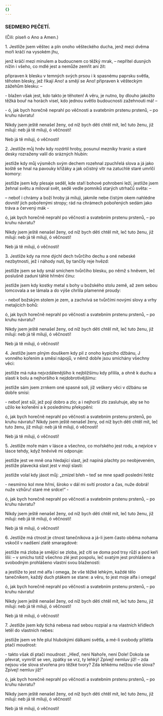 ```yaml
---
{}
---
```


### SEDMERO PEČETÍ. 

(Čili: píseň o Ano a Amen.)

  

1\. Jestliže jsem věštec a pln onoho věšteckého ducha, jenž mezi dvěma moři kráčí na vysokém jhu,

jenž kráčí mezi minulem a budoucnem co těžký mrak, – nepřítel dusných nížin i všeho, co mdlé jest a nemůže zemřít ani žít:

připraven k blesku v temných svých prsou i k spasnému paprsku světla, těhoten blesky, jež říkají Ano! a smějí se Ano! připraven k věšteckým zážehům blesku: –

\- blažen však jest, kdo takto je těhoten! A věru, je nutno, by dlouho jakožto těžká bouř na horách visel, kdo jednou světlo budoucnosti zažehnouti má! –

\- ó, jak bych horečně neprahl po věčnosti a svatebním prstenu prstenů, – po kruhu návratu!

Nikdy jsem ještě nenašel ženy, od níž bych děti chtěl mít, leč tuto ženu, již miluji: neb já tě miluji, ó věčnosti!

Neb já tě miluji, ó věčnosti!

  

2\. Jestliže můj hněv kdy rozdrtil hroby, posunul mezníky hranic a staré desky rozraženy valil do srázných hlubin:

jestliže kdy můj výsměch svým dechem rozehnal zpuchřelá slova a já jako koště se hnal na pavouky křižáky a jak očistný vítr na zatuchlé staré umrlčí komory:

jestliže jsem kdy plesaje seděl, kde staří bohové pohrobeni leží, jestliže jsem žehnal světu a miloval svět, sedě vedle pomníků starých utrhačů světa: –

– neboť i chrámy a boží hroby já miluji, jakmile nebe čistým okem nahlédne dovnitř jich pobořenými stropy; rád na chrámech pobořených sedám jako tráva a červený mák -

ó, jak bych horečně neprahl po věčnosti a svatebním prstenu prstenů, – po kruhu návratu?

Nikdy jsem ještě nenašel ženy, od níž bych děti chtěl mít, leč tuto ženu, již miluji: neb já tě miluji, ó věčnosti!

Neb já tě miluji, ó věčnosti!

  

3\. Jestliže kdy na mne dýchl dech tvůrčího dechu a oné nebeské nezbytnosti, jež i náhody nutí, by tančily reje hvězd: 

jestliže jsem se kdy smál smíchem tvůrčího blesku, po němž s hněvem, leč poslušně zaduní táhlé hřmění činu: 

jestliže jsem kdy kostky metal s bohy u božského stolu země, až zem sebou lomcovala a se lámala a do výše chrlila plamenné proudy:

\- neboť božským stolem je zem, a zachvívá se tvůrčími novými slovy a vrhy metajících bohů: 

ó, jak bych horečně neprahl po věčnosti a svatebním prstenu prstenů, – po kruhu návratu? 

Nikdy jsem ještě nenašel ženy, od níž bych děti chtěl mít, leč tuto ženu, již miluji: neb já tě miluji, ó věčnosti! 

Neb já tě miluji, ó věčnosti!

  

4\. Jestliže jsem plným douškem kdy pil z onoho kypícího džbánu, J vonného kořením a směsí nápojů, v němž dobře jsou smíchány všechny věci:

jestliže má ruka nejvzdálenějšího k nejbližšímu kdy přilila, a ohně k duchu a slasti k bolu a nejhoršího k nejdobrotivějšímu:

jestliže sám jsem zrnkem oné spasné soli, jíž veškery věci v džbánu se dobře smísí: 

\- neboť jest sůl, jež pojí dobro a zlo; a i nejhorší zlo zasluhuje, aby se ho užilo ke kořenění a k poslednímu překypění: 

ó, jak bych horečně neprahl po věčnosti a svatebním prstenu prstenů, po kruhu návratu? Nikdy jsem ještě nenašel ženy, od níž bych děti chtěl mít, leč tuto ženu, již miluji: neb já tě miluji, ó věčnosti! 

Neb já tě miluji, ó věčnosti!

  

5\. Jestliže moře mám v lásce a všechno, co mořského jest rodu, a nejvíce v lásce tehdy, když hněvivě mi odporuje:

jestliže jest ve mně ona hledající slast, jež napíná plachty po neobjeveném, jestliže plavecká slast jest v mojí slasti:

jestliže volal kdy jásot můj: „zmizel břeh – teď se mne spadl poslední řetěz 

\- nesmírno kol mne hřmí, široko v dál mi svítí prostor a čas, nuže dobrá! nuže vzhůru! staré mé srdce!“ -

ó, jak bych horečně neprahl po věčnosti a svatebním prstenu prstenů, – po kruhu návratu? 

Nikdy jsem ještě nenašel ženy, od níž bych děti chtěl mít, leč tuto ženu, již miluji: neb já tě miluji, ó věčnosti! 

Neb já tě miluji, ó věčnosti!

  

6\. Jestliže má ctnost je ctnost tanečníkova a já-li jsem často oběma nohama vskočil v nadšení zlatě smaragdové:

jestliže má zloba je smějící se zloba, jež cítí se doma pod trsy růží a pod keři lilií: – v smíchu totiž všechno zlé jest pospolu, leč svatým jest prohlášeno a svobodným prohlášeno vlastní svou blažeností:

a jestliže to jest mé alfa i omega, že vše těžké lehkým, každé tělo tanečníkem, každý duch ptákem se stane: a věru, to jest moje alfa i omega! 

ó, jak bych horečně neprahl po věčnosti a svatebním prstenu prstenů, – po kruhu návratu!

Nikdy jsem ještě nenašel ženy, od níž bych děti chtěl mít, leč tuto ženu, již miluji: neb já tě miluji, ó věčnosti!

Neb já tě miluji, ó věčnosti!

  

7\. Jestliže jsem kdy tichá nebesa nad sebou rozpial a na vlastních křídlech letěl do vlastních nebes:

jestliže jsem ve hře plul hlubokými dálkami světla, a mé-li svobody přilétla ptačí moudrost: 

\- takto však dí ptačí moudrost: „Hleď, není Nahoře, není Dole! Dokola se převrat, vymršť se ven, zpátky se vrz, ty lehký! Zpívej! nemluv již! – zda nejsou vše slova stvořena pro těžké tvory? Zda lehkému nelžou vše slova? Zpívej! nemluv již!“

ó, jak bych horečně neprahl po věčnosti a svatebním prstenu prstenů, – po kruhu návratu? 

Nikdy jsem ještě nenašel ženy, od níž bych děti chtěl mít, leč tuto ženu, již miluji: neb já tě miluji, ó věčnosti! 

Neb já tě miluji, ó věčnosti!
